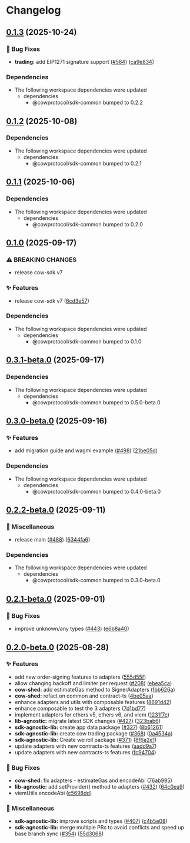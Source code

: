 # Changelog

## [0.1.3](https://github.com/cowprotocol/cow-sdk/compare/sdk-viem-adapter-v0.1.2...sdk-viem-adapter-v0.1.3) (2025-10-24)


### 🐛 Bug Fixes

* **trading:** add EIP1271 signature support ([#584](https://github.com/cowprotocol/cow-sdk/issues/584)) ([ca9e834](https://github.com/cowprotocol/cow-sdk/commit/ca9e834e2b0edf8a757e01383b2218d5ecfbe25e))


### Dependencies

* The following workspace dependencies were updated
  * dependencies
    * @cowprotocol/sdk-common bumped to 0.2.2

## [0.1.2](https://github.com/cowprotocol/cow-sdk/compare/sdk-viem-adapter-v0.1.1...sdk-viem-adapter-v0.1.2) (2025-10-08)


### Dependencies

* The following workspace dependencies were updated
  * dependencies
    * @cowprotocol/sdk-common bumped to 0.2.1

## [0.1.1](https://github.com/cowprotocol/cow-sdk/compare/sdk-viem-adapter-v0.1.0...sdk-viem-adapter-v0.1.1) (2025-10-06)


### Dependencies

* The following workspace dependencies were updated
  * dependencies
    * @cowprotocol/sdk-common bumped to 0.2.0

## [0.1.0](https://github.com/cowprotocol/cow-sdk/compare/sdk-viem-adapter-v0.3.1-beta.0...sdk-viem-adapter-v0.1.0) (2025-09-17)


### ⚠ BREAKING CHANGES

* release cow-sdk v7

### ✨ Features

* release cow-sdk v7 ([6cd3e57](https://github.com/cowprotocol/cow-sdk/commit/6cd3e573687b1ffdbc0fdcb8cdbb414d88546e38))


### Dependencies

* The following workspace dependencies were updated
  * dependencies
    * @cowprotocol/sdk-common bumped to 0.1.0

## [0.3.1-beta.0](https://github.com/cowprotocol/cow-sdk/compare/sdk-viem-adapter-v0.3.0-beta.0...sdk-viem-adapter-v0.3.1-beta.0) (2025-09-17)


### Dependencies

* The following workspace dependencies were updated
  * dependencies
    * @cowprotocol/sdk-common bumped to 0.5.0-beta.0

## [0.3.0-beta.0](https://github.com/cowprotocol/cow-sdk/compare/sdk-viem-adapter-v0.2.2-beta.0...sdk-viem-adapter-v0.3.0-beta.0) (2025-09-16)


### ✨ Features

* add migration guide and wagmi example ([#498](https://github.com/cowprotocol/cow-sdk/issues/498)) ([21be05d](https://github.com/cowprotocol/cow-sdk/commit/21be05d5b6472de26120ebefe4626341af9a062d))


### Dependencies

* The following workspace dependencies were updated
  * dependencies
    * @cowprotocol/sdk-common bumped to 0.4.0-beta.0

## [0.2.2-beta.0](https://github.com/cowprotocol/cow-sdk/compare/sdk-viem-adapter-v0.2.1-beta.0...sdk-viem-adapter-v0.2.2-beta.0) (2025-09-11)


### 🔧 Miscellaneous

* release main ([#488](https://github.com/cowprotocol/cow-sdk/issues/488)) ([6344fa6](https://github.com/cowprotocol/cow-sdk/commit/6344fa619465e6f94637677823a18646f06fa7c9))


### Dependencies

* The following workspace dependencies were updated
  * dependencies
    * @cowprotocol/sdk-common bumped to 0.3.0-beta.0

## [0.2.1-beta.0](https://github.com/cowprotocol/cow-sdk/compare/sdk-viem-adapter-v0.2.0-beta.0...sdk-viem-adapter-v0.2.1-beta.0) (2025-09-01)


### 🐛 Bug Fixes

* improve unknown/any types ([#443](https://github.com/cowprotocol/cow-sdk/issues/443)) ([e6b8a40](https://github.com/cowprotocol/cow-sdk/commit/e6b8a40578583cf6d1ecd208434782422f308ef0))

## [0.2.0-beta.0](https://github.com/cowprotocol/cow-sdk/compare/sdk-viem-adapter-v0.1.0-beta.0...sdk-viem-adapter-v0.2.0-beta.0) (2025-08-28)


### ✨ Features

* add new order-signing features to adapters ([555d55f](https://github.com/cowprotocol/cow-sdk/commit/555d55ff353376c11deef498b76795d5e7dcabca))
* allow changing backoff and limiter per request ([#208](https://github.com/cowprotocol/cow-sdk/issues/208)) ([ebea5ca](https://github.com/cowprotocol/cow-sdk/commit/ebea5ca0858aeb89ae3e5d5407c8903c3ca5178d))
* **cow-shed:** add estimateGas method to SignerAdapters ([fbb626a](https://github.com/cowprotocol/cow-sdk/commit/fbb626a0f88f6cb206432b4233b2d7d1e7cd4ad4))
* **cow-shed:** refact on common and contract-ts ([4be05aa](https://github.com/cowprotocol/cow-sdk/commit/4be05aa7a376fbc7d2ed5b2d2b6b68e3630b9c59))
* enhance adapters and utils with composable features ([8691d42](https://github.com/cowprotocol/cow-sdk/commit/8691d42b8076c7d240a97e6808902f6d8742bcd3))
* enhance composable to test the 3 adapters ([7d1bd77](https://github.com/cowprotocol/cow-sdk/commit/7d1bd776b40a10808b9f6392dda862f610131169))
* implement adapters for ethers v5, ethers v6, and viem ([1231f7c](https://github.com/cowprotocol/cow-sdk/commit/1231f7c1809fd497d15e8945b880a9c3da6fa6b4))
* **lib-agnostic:** migrate latest SDK changes ([#427](https://github.com/cowprotocol/cow-sdk/issues/427)) ([323bab6](https://github.com/cowprotocol/cow-sdk/commit/323bab61eb5adeb4a58bc15e25ffb29d2e1afcbf))
* **sdk-agnostic-lib:** create app data package ([#327](https://github.com/cowprotocol/cow-sdk/issues/327)) ([8b61261](https://github.com/cowprotocol/cow-sdk/commit/8b612615bc280dee2e5f4767794bc03f590d4764))
* **sdk-agnostic-lib:** create cow trading package ([#368](https://github.com/cowprotocol/cow-sdk/issues/368)) ([0a4534a](https://github.com/cowprotocol/cow-sdk/commit/0a4534aababce4f5d8bab991cd6ae9f51842d719))
* **sdk-agnostic-lib:** Create weiroll package ([#371](https://github.com/cowprotocol/cow-sdk/issues/371)) ([8f6a2e1](https://github.com/cowprotocol/cow-sdk/commit/8f6a2e16e5e7a43a5afc43cf5faab174be916b2e))
* update adapters with new contracts-ts features ([aadd9a7](https://github.com/cowprotocol/cow-sdk/commit/aadd9a74771876c21339bfb4731654656a325d96))
* update adapters with new contracts-ts features ([fc94704](https://github.com/cowprotocol/cow-sdk/commit/fc947043316a603e64f3c3d4b07178169d21a9a6))


### 🐛 Bug Fixes

* **cow-shed:** fix adapters - estimateGas  and encodeAbi ([76ab995](https://github.com/cowprotocol/cow-sdk/commit/76ab995635247e63213dafb50ff462334977cc6d))
* **lib-agnostic:** add setProvider() method to adapters ([#432](https://github.com/cowprotocol/cow-sdk/issues/432)) ([64c0ea9](https://github.com/cowprotocol/cow-sdk/commit/64c0ea94d802aa167b978ae0859353d801de0911))
* viemUtils encodeAbi ([c5698dd](https://github.com/cowprotocol/cow-sdk/commit/c5698ddc14bbcd68e88440b50c40f4c927beccb7))


### 🔧 Miscellaneous

* **sdk-agnostic-lib:** improve scripts and types ([#407](https://github.com/cowprotocol/cow-sdk/issues/407)) ([c4b5e08](https://github.com/cowprotocol/cow-sdk/commit/c4b5e086ce46086e9430d5f03ed330502349fbf3))
* **sdk-agnostic-lib:** merge multiple PRs to avoid conflicts and speed up base branch sync ([#354](https://github.com/cowprotocol/cow-sdk/issues/354)) ([55d3068](https://github.com/cowprotocol/cow-sdk/commit/55d3068c52217dd2618d8c180ab4fed8c9334c72))

